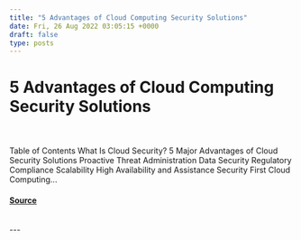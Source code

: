 ```yaml
---
title: "5 Advantages of Cloud Computing Security Solutions"
date: Fri, 26 Aug 2022 03:05:15 +0000
draft: false
type: posts
---
```

# 5 Advantages of Cloud Computing Security Solutions

<br/>

<br/>
Table of Contents What Is Cloud Security? 5 Major Advantages of Cloud Security Solutions Proactive Threat Administration Data Security Regulatory Compliance Scalability High Availability and Assistance Security First Cloud Computing...

#### [Source](https://cyberhunter.solutions/5-advantages-of-cloud-computing-security-solutions/)

<br/>
---
